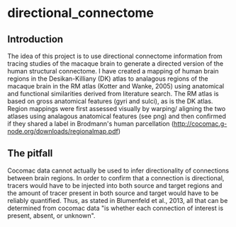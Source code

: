 # directional_connectome
## Introduction
The idea of this project is to use directional connectome information from tracing studies of the macaque brain to generate a directed version of the human structural connectome. I have created a mapping of human brain regions in the Desikan-Killiany (DK) atlas to analagous regions of the macaque brain in the RM atlas (Kotter and Wanke, 2005) using anatomical and functional similarities derived from literature search.
The RM atlas is based on gross anatomical features (gyri and sulci), as is the DK atlas. Region mappings were first assessed visually by warping/ aligning the two atlases using analagous anatomical features (see png) and then confirmed if they shared a label in Brodmann's human parcellation (http://cocomac.g-node.org/downloads/regionalmap.pdf)
## The pitfall
Cocomac data cannot actually be used to infer directionality of connections between brain regions. In order to confirm that a connection is directional, tracers would have to be injected into both source and target regions and the amount of tracer present in both source and target would have to be reliably quantified. Thus, as stated in Blumenfeld et al., 2013, all that can be determined from cocomac data "is whether each connection of interest is present, absent, or unknown". 
